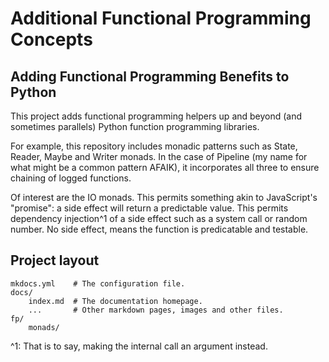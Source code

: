 # Additional Functional Programming Concepts

## Adding Functional Programming Benefits to Python

This project adds functional programming helpers up and beyond (and sometimes
parallels) Python function programming libraries.

For example, this repository includes monadic patterns such as State, Reader,
Maybe and Writer monads. In the case of Pipeline (my name for what might be a
common pattern AFAIK), it incorporates all three to ensure chaining of logged
functions.

Of interest are the IO monads. This permits something akin to JavaScript's
"promise": a side effect will return a predictable value. This permits
dependency injection^1 of a side effect such as a system call or random number.
No side effect, means the function is predicatable and testable.

## Project layout

```text
mkdocs.yml    # The configuration file.
docs/
    index.md  # The documentation homepage.
    ...       # Other markdown pages, images and other files.
fp/
    monads/
```

^1: That is to say, making the internal call an argument instead.
